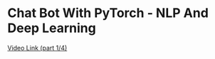 # Chat Bot With PyTorch - NLP And Deep Learning

[Video Link (part 1/4)](https://www.youtube.com/watch?v=RpWeNzfSUHw)
